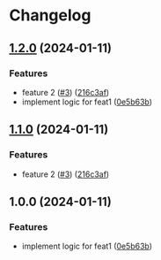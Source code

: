 # Changelog

## [1.2.0](https://github.com/sieuhuflit/test-release-please/compare/v1.1.0...v1.2.0) (2024-01-11)


### Features

* feature 2 ([#3](https://github.com/sieuhuflit/test-release-please/issues/3)) ([216c3af](https://github.com/sieuhuflit/test-release-please/commit/216c3afd5065fbc00092b464d456de93dc75a613))
* implement logic for feat1 ([0e5b63b](https://github.com/sieuhuflit/test-release-please/commit/0e5b63b9e3a5079521353c3e78fa5f964cef0d49))

## [1.1.0](https://github.com/sieuhuflit/test-release-please/compare/v1.0.0...v1.1.0) (2024-01-11)


### Features

* feature 2 ([#3](https://github.com/sieuhuflit/test-release-please/issues/3)) ([216c3af](https://github.com/sieuhuflit/test-release-please/commit/216c3afd5065fbc00092b464d456de93dc75a613))

## 1.0.0 (2024-01-11)


### Features

* implement logic for feat1 ([0e5b63b](https://github.com/sieuhuflit/test-release-please/commit/0e5b63b9e3a5079521353c3e78fa5f964cef0d49))
